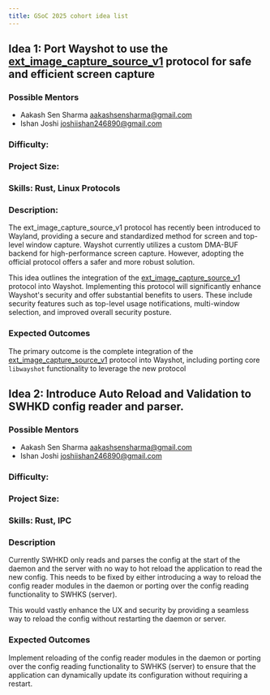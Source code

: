 ```yaml
---
title: GSoC 2025 cohort idea list
---
```


## Idea 1: Port Wayshot to use the [ext_image_capture_source_v1](https://wayland.app/protocols/ext-image-capture-source-v1#ext_image_capture_source_v1) protocol for safe and efficient screen capture

### Possible Mentors

- Aakash Sen Sharma <aakashsensharma@gmail.com>
- Ishan Joshi <joshiishan246890@gmail.com>

### Difficulty:
### Project Size:
### Skills: Rust, Linux Protocols

### Description:

The ext_image_capture_source_v1 protocol has recently been introduced to Wayland, providing a secure and standardized method for screen and top-level window capture.
Wayshot currently utilizes a custom DMA-BUF backend for high-performance screen capture. However, adopting the official protocol offers a safer and more robust solution.

This idea outlines the integration of the [ext_image_capture_source_v1](https://wayland.app/protocols/ext-image-capture-source-v1#ext_image_capture_source_v1) protocol into Wayshot.
Implementing this protocol will significantly enhance Wayshot's security and offer substantial benefits to users.
These include security features such as top-level usage notifications, multi-window selection, and improved overall security posture.

### Expected Outcomes

The primary outcome is the complete integration of the [ext_image_capture_source_v1](https://wayland.app/protocols/ext-image-capture-source-v1#ext_image_capture_source_v1) protocol into Wayshot, including porting core `libwayshot` functionality to leverage the new protocol

## Idea 2: Introduce Auto Reload and Validation to SWHKD config reader and parser.

### Possible Mentors

- Aakash Sen Sharma <aakashsensharma@gmail.com>
- Ishan Joshi <joshiishan246890@gmail.com>

### Difficulty:
### Project Size:
### Skills: Rust, IPC

### Description

Currently SWHKD only reads and parses the config at the start of the daemon and the server with no way to hot reload
the application to read the new config. This needs to be fixed by either introducing a way to reload the config reader modules in the daemon
or porting over the config reading functionality to SWHKS (server).

This would vastly enhance the UX and security by providing a seamless way to reload the config without restarting the daemon or server.

### Expected Outcomes

Implement reloading of the config reader modules in the daemon or porting over the config reading functionality to SWHKS (server) to
ensure that the application can dynamically update its configuration without requiring a restart.
